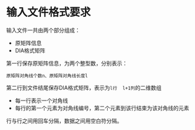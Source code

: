 # 输入文件格式要求

输入文件一共由两个部分组成：

* 原矩阵信息
* DIA格式矩阵

第一行保存原矩阵信息，为两个整型数，分别表示：

    原矩阵对角线个数n、原矩阵对角线长度l

第二行到文件结尾保存DIA格式矩阵，表示为``l行  l+1列``的二维数组
    
  * 每一行表示一个对角线
  * 每行的第一个元素为对角线编号，第二个元素到该行结束为该对角线的元素

行与行之间用回车分隔，数据之间用空白符分隔。

